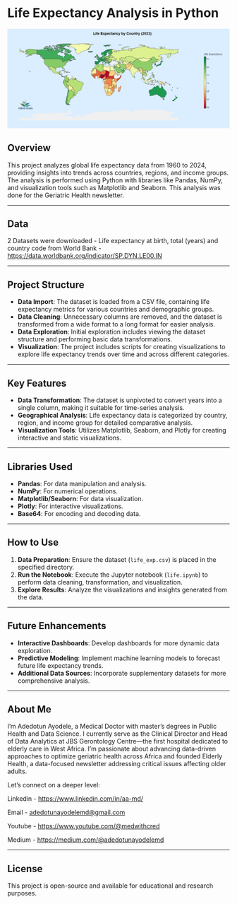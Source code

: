 # Life Expectancy Analysis in Python
![Life Expectancy Map](Life%20Expectancy%20by%20Country%202023.png)



## Overview  
This project analyzes global life expectancy data from 1960 to 2024, providing insights into trends across countries, regions, and income groups. The analysis is performed using Python with libraries like Pandas, NumPy, and visualization tools such as Matplotlib and Seaborn.
This analysis was done for the Geriatric Health newsletter. 

---

## Data
2 Datasets were downloaded - Life expectancy at birth, total (years)  and country code from World Bank - https://data.worldbank.org/indicator/SP.DYN.LE00.IN

---

## Project Structure  
- **Data Import**: The dataset is loaded from a CSV file, containing life expectancy metrics for various countries and demographic groups.  
- **Data Cleaning**: Unnecessary columns are removed, and the dataset is transformed from a wide format to a long format for easier analysis.  
- **Data Exploration**: Initial exploration includes viewing the dataset structure and performing basic data transformations.  
- **Visualization**: The project includes scripts for creating visualizations to explore life expectancy trends over time and across different categories.  

---

## Key Features  
- **Data Transformation**: The dataset is unpivoted to convert years into a single column, making it suitable for time-series analysis.  
- **Geographical Analysis**: Life expectancy data is categorized by country, region, and income group for detailed comparative analysis.  
- **Visualization Tools**: Utilizes Matplotlib, Seaborn, and Plotly for creating interactive and static visualizations.  

---

## Libraries Used  
- **Pandas**: For data manipulation and analysis.  
- **NumPy**: For numerical operations.  
- **Matplotlib/Seaborn**: For data visualization.  
- **Plotly**: For interactive visualizations.  
- **Base64**: For encoding and decoding data.  

---

## How to Use  
1. **Data Preparation**: Ensure the dataset (`life_exp.csv`) is placed in the specified directory.  
2. **Run the Notebook**: Execute the Jupyter notebook (`life.ipynb`) to perform data cleaning, transformation, and visualization.  
3. **Explore Results**: Analyze the visualizations and insights generated from the data.  

---

## Future Enhancements  
- **Interactive Dashboards**: Develop dashboards for more dynamic data exploration.  
- **Predictive Modeling**: Implement machine learning models to forecast future life expectancy trends.  
- **Additional Data Sources**: Incorporate supplementary datasets for more comprehensive analysis.  

---

## About Me
I’m Adedotun Ayodele, a Medical Doctor with master’s degrees in Public Health and Data Science. I currently serve as the Clinical Director and Head of Data Analytics at JBS Gerontology Centre—the first hospital dedicated to elderly care in West Africa. I’m passionate about advancing data-driven approaches to optimize geriatric health across Africa and founded Elderly Health, a data-focused newsletter addressing critical issues affecting older adults.

Let’s connect on a deeper level:

Linkedin - https://www.linkedin.com/in/aa-md/

Email - adedotunayodelemd@gmail.com

Youtube - https://www.youtube.com/@medwithcred

Medium - https://medium.com/@adedotunayodelemd 

---

## License  
This project is open-source and available for educational and research purposes.  

